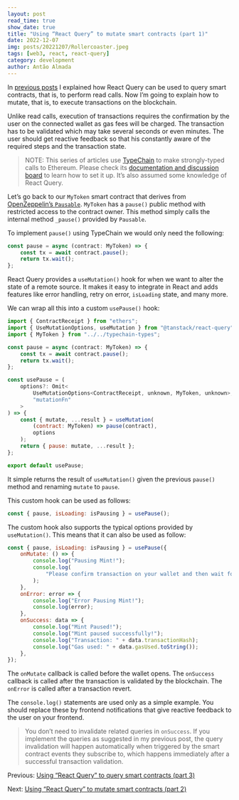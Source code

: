 ```yaml
---
layout: post
read_time: true
show_date: true
title: "Using “React Query” to mutate smart contracts (part 1)"
date: 2022-12-07
img: posts/20221207/Rollercoaster.jpeg
tags: [web3, react, react-query]
category: development
author: Antão Almada
---
```


In [previous posts](https://aalmada.github.io/Using-React-Query-to-query-smart-contracts-3.html) I explained how React Query can be used to query smart contracts, that is, to perform read calls. Now I’m going to explain how to mutate, that is, to execute transactions on the blockchain.

Unlike read calls, execution of transactions requires the confirmation by the user on the connected wallet as gas fees will be charged. The transaction has to be validated which may take several seconds or even minutes. The user should get reactive feedback so that his constantly aware of the required steps and the transaction state.

> NOTE: This series of articles use [TypeChain](https://github.com/dethcrypto/TypeChain) to make strongly-typed calls to Ethereum. Please check its [documentation and discussion board](https://github.com/dethcrypto/TypeChain) to learn how to set it up. It’s also assumed some knowledge of React Query.

Let’s go back to our `MyToken` smart contract that derives from [OpenZeppelin’s `Pausable`](https://github.com/OpenZeppelin/openzeppelin-contracts/blob/206a2394481ec1af16d0e0acf216bbffedde405b/contracts/security/Pausable.sol#L17). `MyToken` has a `pause()` public method with restricted access to the contract owner. This method simply calls the internal method `_pause()` provided by `Pausable`.

To implement `pause()` using TypeChain we would only need the following:

```javascript
const pause = async (contract: MyToken) => {
	const tx = await contract.pause();
	return tx.wait();
};
```

React Query provides a `useMutation()` hook for when we want to alter the state of a remote source. It makes it easy to integrate in React and adds features like error handling, retry on error, `isLoading` state, and many more.

We can wrap all this into a custom `usePause()` hook:

```javascript
import { ContractReceipt } from "ethers";
import { UseMutationOptions, useMutation } from "@tanstack/react-query";
import { MyToken } from "../../typechain-types";

const pause = async (contract: MyToken) => {
	const tx = await contract.pause();
	return tx.wait();
};

const usePause = (
	options?: Omit<
		UseMutationOptions<ContractReceipt, unknown, MyToken, unknown>,
		"mutationFn"
	>
) => {
	const { mutate, ...result } = useMutation(
		(contract: MyToken) => pause(contract),
		options
	);
	return { pause: mutate, ...result };
};

export default usePause;
```

It simple returns the result of `useMutation()` given the previous `pause()` method and renaming `mutate` to `pause`.

This custom hook can be used as follows:

```javascript
const { pause, isLoading: isPausing } = usePause();
```

The custom hook also supports the typical options provided by `useMutation()`. This means that it can also be used as follow:

```javascript
const { pause, isLoading: isPausing } = usePause({
    onMutate: () => {
        console.log("Pausing Mint!");
        console.log(
            "Please confirm transaction on your wallet and then wait for validation!"
        );
    },
    onError: error => {
        console.log("Error Pausing Mint!");
        console.log(error);
    },
    onSuccess: data => {
        console.log("Mint Paused!");
        console.log("Mint paused successfully!");
        console.log("Transaction: " + data.transactionHash);
        console.log("Gas used: " + data.gasUsed.toString());
    },
});
```

The `onMutate` callback is called before the wallet opens. The `onSuccess` callback is called after the transaction is validated by the blockchain. The `onError` is called after a transaction revert.

The `console.log()` statements are used only as a simple example. You should replace these by frontend notifications that give reactive feedback to the user on your frontend.

> You don’t need to invalidate related queries in `onSuccess`. If you implement the queries as suggested in my previous post, the query invalidation will happen automatically when triggered by the smart contract events they subscribe to, which happens immediately after a successful transaction validation.

Previous: [Using “React Query” to query smart contracts (part 3)](https://aalmada.github.io/Using-React-Query-to-query-smart-contracts-3.html)

Next: [Using “React Query” to mutate smart contracts (part 2)](https://aalmada.github.io/Using-React-Query-to-mutate-smart-contracts-2.html)